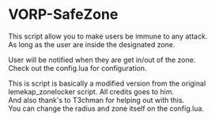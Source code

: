 # VORP-SafeZone
This script allow you to make users be immune to any attack.<br />
As long as the user are inside the designated zone.<br />

User will be notified when they are get in/out of the zone.<br />
Check out the config.lua for configuration.<br />

This is script is basically a modified version from the original lemekap_zonelocker script. All credits goes to him.<br />
And also thank's to T3chman for helping out with this.<br />
You can change the radius and zone itself on the config.lua.<br />
